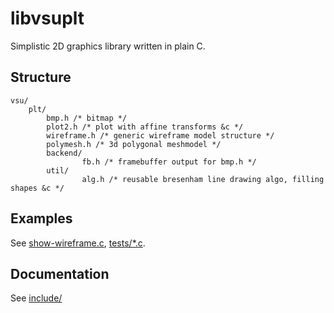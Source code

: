 libvsuplt
=========

Simplistic 2D graphics library written in plain C.

Structure
---------

```
vsu/
    plt/
        bmp.h /* bitmap */
        plot2.h /* plot with affine transforms &c */
        wireframe.h /* generic wireframe model structure */
        polymesh.h /* 3d polygonal meshmodel */
        backend/
                fb.h /* framebuffer output for bmp.h */
        util/
                alg.h /* reusable bresenham line drawing algo, filling shapes &c */
```

Examples
--------

See [show-wireframe.c](src/show-wireframe.c), [tests/*.c](tests/).

Documentation
------------

See [include/](include/)
